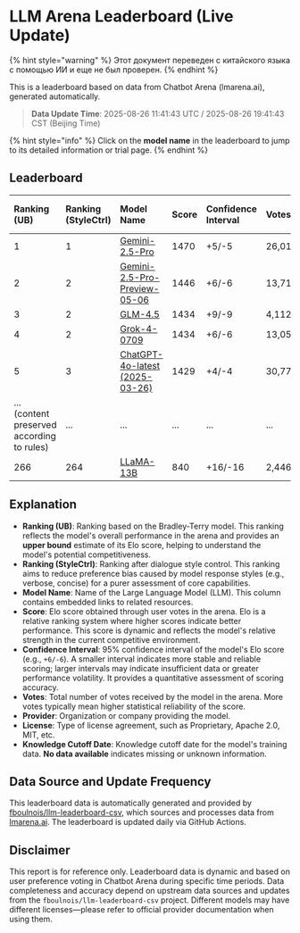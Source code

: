 # LLM Arena Leaderboard (Live Update)


{% hint style="warning" %}
Этот документ переведен с китайского языка с помощью ИИ и еще не был проверен.
{% endhint %}




This is a leaderboard based on data from Chatbot Arena (lmarena.ai), generated automatically.

> **Data Update Time**: 2025-08-26 11:41:43 UTC / 2025-08-26 19:41:43 CST (Beijing Time)

{% hint style="info" %}
Click on the **model name** in the leaderboard to jump to its detailed information or trial page.
{% endhint %}

## Leaderboard

| Ranking (UB) | Ranking (StyleCtrl) | Model Name | Score | Confidence Interval | Votes | Provider | License | Knowledge Cutoff Date |
|:---|:---|:---|:---|:---|:---|:---|:---|:---|
|        1 |               1 | [Gemini-2.5-Pro](http://aistudio.google.com/app/prompts/new_chat?model=gemini-2.5-pro) | 1470 | +5/-5 | 26,019 | Google | Proprietary | nan |
|        2 |               2 | [Gemini-2.5-Pro-Preview-05-06](http://aistudio.google.com/app/prompts/new_chat?model=gemini-2.5-pro-preview-05-06) | 1446 | +6/-6 | 13,715 | Google | Proprietary | nan |
|        3 |               2 | [GLM-4.5](https://z.ai/blog/glm-4.5) | 1434 | +9/-9 | 4,112 | Z.ai | MIT | nan |
|        4 |               2 | [Grok-4-0709](https://docs.x.ai/docs/models/grok-4-0709) | 1434 | +6/-6 | 13,058 | xAI | Proprietary | nan |
|        5 |               3 | [ChatGPT-4o-latest (2025-03-26)](https://x.com/OpenAI/status/1905331956856050135) | 1429 | +4/-4 | 30,777 | OpenAI | Proprietary | nan |
| ... (content preserved according to rules) | ... | ... | ... | ... | ... | ... | ... | ... |
|      266 |             264 | [LLaMA-13B](https://arxiv.org/abs/2302.13971) | 840 | +16/-16 | 2,446 | Meta | Non-commercial | 2023/2 |

## Explanation

- **Ranking (UB)**: Ranking based on the Bradley-Terry model. This ranking reflects the model's overall performance in the arena and provides an **upper bound** estimate of its Elo score, helping to understand the model's potential competitiveness.
- **Ranking (StyleCtrl)**: Ranking after dialogue style control. This ranking aims to reduce preference bias caused by model response styles (e.g., verbose, concise) for a purer assessment of core capabilities.
- **Model Name**: Name of the Large Language Model (LLM). This column contains embedded links to related resources.
- **Score**: Elo score obtained through user votes in the arena. Elo is a relative ranking system where higher scores indicate better performance. This score is dynamic and reflects the model's relative strength in the current competitive environment.
- **Confidence Interval**: 95% confidence interval of the model's Elo score (e.g., `+6/-6`). A smaller interval indicates more stable and reliable scoring; larger intervals may indicate insufficient data or greater performance volatility. It provides a quantitative assessment of scoring accuracy.
- **Votes**: Total number of votes received by the model in the arena. More votes typically mean higher statistical reliability of the score.
- **Provider**: Organization or company providing the model.
- **License**: Type of license agreement, such as Proprietary, Apache 2.0, MIT, etc.
- **Knowledge Cutoff Date**: Knowledge cutoff date for the model's training data. **No data available** indicates missing or unknown information.

## Data Source and Update Frequency

This leaderboard data is automatically generated and provided by [fboulnois/llm-leaderboard-csv](https://github.com/fboulnois/llm-leaderboard-csv), which sources and processes data from [lmarena.ai](https://lmarena.ai/). The leaderboard is updated daily via GitHub Actions.

## Disclaimer

This report is for reference only. Leaderboard data is dynamic and based on user preference voting in Chatbot Arena during specific time periods. Data completeness and accuracy depend on upstream data sources and updates from the `fboulnois/llm-leaderboard-csv` project. Different models may have different licenses—please refer to official provider documentation when using them.